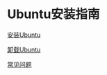 # Ubuntu安装指南

[安装Ubuntu](Ubuntu%E5%AE%89%E8%A3%85%E6%8C%87%E5%8D%97%201f6b9c07c31280c197c9f2d0b6e15aae/%E5%AE%89%E8%A3%85Ubuntu%201f9b9c07c31280f5a516e3ddc78c4be8.md)

[卸载Ubuntu](Ubuntu%E5%AE%89%E8%A3%85%E6%8C%87%E5%8D%97%201f6b9c07c31280c197c9f2d0b6e15aae/%E5%8D%B8%E8%BD%BDUbuntu%201f9b9c07c312804e8795c5d51d3c217d.md)

[常见问题](Ubuntu%E5%AE%89%E8%A3%85%E6%8C%87%E5%8D%97%201f6b9c07c31280c197c9f2d0b6e15aae/%E5%B8%B8%E8%A7%81%E9%97%AE%E9%A2%98%201f9b9c07c312805da7addc1c0569fa24.md)